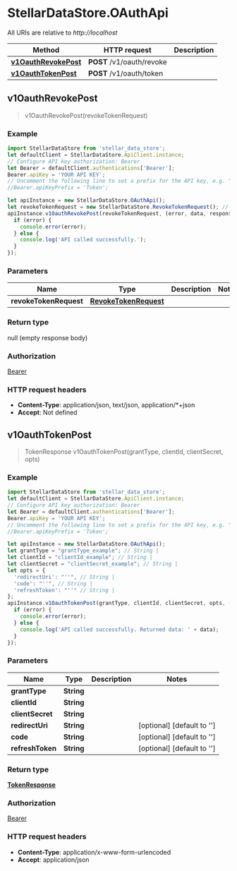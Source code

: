 # StellarDataStore.OAuthApi

All URIs are relative to *http://localhost*

Method | HTTP request | Description
------------- | ------------- | -------------
[**v1OauthRevokePost**](OAuthApi.md#v1OauthRevokePost) | **POST** /v1/oauth/revoke | 
[**v1OauthTokenPost**](OAuthApi.md#v1OauthTokenPost) | **POST** /v1/oauth/token | 



## v1OauthRevokePost

> v1OauthRevokePost(revokeTokenRequest)



### Example

```javascript
import StellarDataStore from 'stellar_data_store';
let defaultClient = StellarDataStore.ApiClient.instance;
// Configure API key authorization: Bearer
let Bearer = defaultClient.authentications['Bearer'];
Bearer.apiKey = 'YOUR API KEY';
// Uncomment the following line to set a prefix for the API key, e.g. "Token" (defaults to null)
//Bearer.apiKeyPrefix = 'Token';

let apiInstance = new StellarDataStore.OAuthApi();
let revokeTokenRequest = new StellarDataStore.RevokeTokenRequest(); // RevokeTokenRequest | 
apiInstance.v1OauthRevokePost(revokeTokenRequest, (error, data, response) => {
  if (error) {
    console.error(error);
  } else {
    console.log('API called successfully.');
  }
});
```

### Parameters


Name | Type | Description  | Notes
------------- | ------------- | ------------- | -------------
 **revokeTokenRequest** | [**RevokeTokenRequest**](RevokeTokenRequest.md)|  | 

### Return type

null (empty response body)

### Authorization

[Bearer](../README.md#Bearer)

### HTTP request headers

- **Content-Type**: application/json, text/json, application/*+json
- **Accept**: Not defined


## v1OauthTokenPost

> TokenResponse v1OauthTokenPost(grantType, clientId, clientSecret, opts)



### Example

```javascript
import StellarDataStore from 'stellar_data_store';
let defaultClient = StellarDataStore.ApiClient.instance;
// Configure API key authorization: Bearer
let Bearer = defaultClient.authentications['Bearer'];
Bearer.apiKey = 'YOUR API KEY';
// Uncomment the following line to set a prefix for the API key, e.g. "Token" (defaults to null)
//Bearer.apiKeyPrefix = 'Token';

let apiInstance = new StellarDataStore.OAuthApi();
let grantType = "grantType_example"; // String | 
let clientId = "clientId_example"; // String | 
let clientSecret = "clientSecret_example"; // String | 
let opts = {
  'redirectUri': "''", // String | 
  'code': "''", // String | 
  'refreshToken': "''" // String | 
};
apiInstance.v1OauthTokenPost(grantType, clientId, clientSecret, opts, (error, data, response) => {
  if (error) {
    console.error(error);
  } else {
    console.log('API called successfully. Returned data: ' + data);
  }
});
```

### Parameters


Name | Type | Description  | Notes
------------- | ------------- | ------------- | -------------
 **grantType** | **String**|  | 
 **clientId** | **String**|  | 
 **clientSecret** | **String**|  | 
 **redirectUri** | **String**|  | [optional] [default to &#39;&#39;]
 **code** | **String**|  | [optional] [default to &#39;&#39;]
 **refreshToken** | **String**|  | [optional] [default to &#39;&#39;]

### Return type

[**TokenResponse**](TokenResponse.md)

### Authorization

[Bearer](../README.md#Bearer)

### HTTP request headers

- **Content-Type**: application/x-www-form-urlencoded
- **Accept**: application/json

